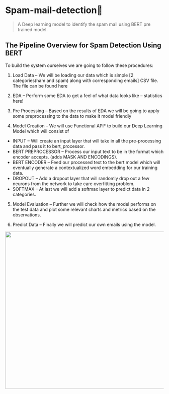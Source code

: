 # Spam-mail-detection📨
> A Deep learning model to identify the spam mail using BERT pre trained model.
## The Pipeline Overview for Spam Detection Using BERT
To build the system ourselves we are going to follow these procedures:

1. Load Data – We will be loading our data which is simple [2 categories(ham and spam) along with corresponding emails] CSV file. The file can be found here

2. EDA – Perform some EDA to get a feel of what data looks like – statistics here!

3. Pre Processing – Based on the results of EDA we will be going to apply some preprocessing to the data to make it model friendly

4. Model Creation – We will use Functional API* to build our Deep Learning Model which will consist of

- INPUT – Will create an input layer that will take in all the pre-processing data and pass it to bert_processor.
- BERT PREPROCESSOR – Process our input text to be in the format which encoder accepts. (adds MASK AND ENCODINGS).
- BERT ENCODER – Feed our processed text to the bert model which will eventually generate a contextualized word embedding for our training data.
- DROPOUT – Add a dropout layer that will randomly drop out a few neurons from the network to take care overfitting problem.
- SOFTMAX – At last we will add a softmax layer to predict data in 2 categories.

5. Model Evaluation – Further we will check how the model performs on the test data and plot some relevant charts and metrics based on the observations.

6. Predict Data – Finally we will predict our own emails using the model.  

<img src="https://editor.analyticsvidhya.com/uploads/91446MODEL%20PIPELINE.PNG" style="height: 500px; width:1050px;"/>
